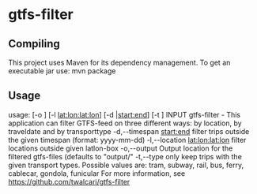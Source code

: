 gtfs-filter
===========

Compiling
---------
This project uses Maven for its dependency management. 
To get an executable jar use:
	mvn package


Usage
-----

usage: [-o <folder>] [-l <lat:lon:lat:lon>] [-d <date>|<start:end>] [-t
           <types>] INPUT
gtfs-filter - This application can filter GTFS-feed on three different
ways: by location, by traveldate and by transporttype
 -d,--timespan <start:end>         filter trips outside the given timespan
                                   (format: yyyy-mm-dd)
 -l,--location <lat:lon:lat:lon>   filter locations outside given
                                   latlon-box
 -o,--output <location>            Output location for the filtered
                                   gtfs-files (defaults to "output/"
 -t,--type <types>                 only keep trips with the given
                                   transport types. Possible values are:
                                   tram, subway, rail, bus, ferry,
                                   cablecar, gondola, funicular
For more information, see https://github.com/twalcari/gtfs-filter